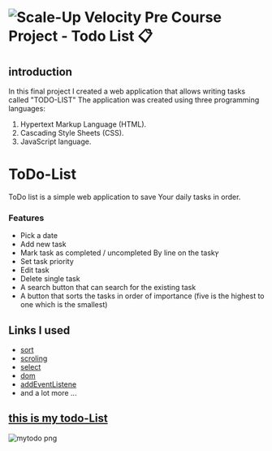 # ![Scale-Up Velocity](./readme-files/logo-main.png) Pre Course Project - Todo List 📋

## introduction

In this final project I created a web application that allows writing tasks called
"TODO-LIST"
The application was created using three programming languages:
1. Hypertext Markup Language (HTML).
2. Cascading Style Sheets (CSS).
3. JavaScript language.

# ToDo-List

ToDo list is a simple web application to save Your daily tasks in order.

### Features
* Pick a date
* Add new task
* Mark task as completed / uncompleted By line on the taskץ
* Set task priority
* Edit task
* Delete single task
* A search button that can search for the existing task
* A button that sorts the tasks in order of importance (five is the highest to one which is the smallest)

## Links I used
* [sort](https://techfunda.com/howto/920/sort-array)
* [scroling](https://stackoverflow.com/questions/9280258/prevent-body-scrolling-but-allow-overlay-scrolling)
* [select](https://developer.mozilla.org/en-US/docs/Web/HTML/Element/select)
* [dom](https://www.w3schools.com/js/js_htmldom.asp)
* [addEventListene](https://developer.mozilla.org/en-US/docs/Web/API/EventTarget/addEventListener)
* and a lot more ...

## [this is my todo-List](https://yagelcohen.github.io/pre-course-2021-final-boilerplate/src/)

![mytodo png](https://user-images.githubusercontent.com/77248177/106511576-16e94800-64d9-11eb-95db-8c05f8625883.png)
